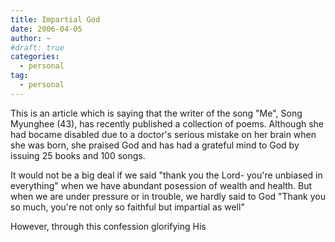 ```yaml
---
title: Impartial God
date: 2006-04-05
author: ~
#draft: true
categories:
  - personal
tag:
  - personal
---
```




This is an article which is saying that the writer of the song "Me", Song Myunghee (43), has recently published a collection of poems. Although she had bocame disabled due to a doctor's serious mistake on her brain when she was born, she praised God and has had a grateful mind to God by issuing 25 books and 100 songs. 

It would not be a big deal if we said "thank you the Lord- you're unbiased in everything" when we have abundant posession of wealth and health. But when we are under pressure or in trouble, we hardly said to God "Thank you so much, you're not only so faithful but impartial as well"

However, through this confession glorifying His 



